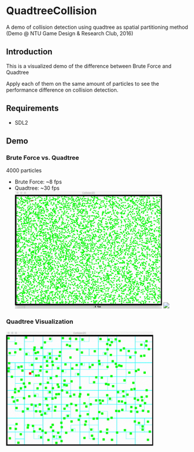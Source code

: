 # QuadtreeCollision
A demo of collision detection using quadtree as spatial partitioning method (Demo @ NTU Game Design &amp; Research Club, 2016)

## Introduction
This is a visualized demo of the difference between Brute Force and Quadtree

Apply each of them on the same amount of particles to see the performance difference on collision detection.

## Requirements
* SDL2

## Demo
### Brute Force vs. Quadtree
4000 particles
* Brute Force: ~8 fps
* Quadtree: ~30 fps
<img src="demo/bruteforce.gif" width="400"> <img src="demo/quadtree.gif" width="400">

### Quadtree Visualization
<img src="demo/quadtreevis.gif" width="400">

